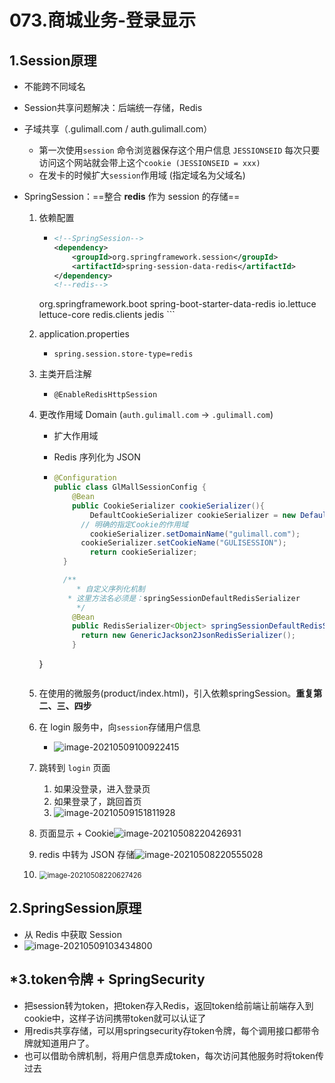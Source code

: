 # 073.商城业务-登录显示

## 1.Session原理

* 不能跨不同域名

* Session共享问题解决：后端统一存储，Redis

* 子域共享（.gulimall.com / auth.gulimall.com）

  * 第一次使用`session` 命令浏览器保存这个用户信息 `JESSIONSEID` 每次只要访问这个网站就会带上这个`cookie (JESSIONSEID = xxx)`
  * 在发卡的时候扩大`session`作用域 (指定域名为父域名)

* SpringSession：==整合 **redis** 作为 session 的存储==

  1. 依赖配置

     - ```xml
       <!--SpringSession-->
       <dependency>
           <groupId>org.springframework.session</groupId>
           <artifactId>spring-session-data-redis</artifactId>
       </dependency>
       <!--redis-->
     <dependency>
           <groupId>org.springframework.boot</groupId>
         <artifactId>spring-boot-starter-data-redis</artifactId>
           <exclusions>
               <exclusion>
                   <groupId>io.lettuce</groupId>
                 <artifactId>lettuce-core</artifactId>
               </exclusion>
         </exclusions>
       </dependency>
     <!--Jedis-->
       <dependency>
         <groupId>redis.clients</groupId>
           <artifactId>jedis</artifactId>
       </dependency>
       ```
  
  2. application.properties
  
     - ```properties
       spring.session.store-type=redis
       ```
  
  3. 主类开启注解
  
     - `@EnableRedisHttpSession`
  
  4. 更改作用域  Domain (`auth.gulimall.com` -> `.gulimall.com`)
  
     - 扩大作用域
     - Redis 序列化为 JSON
  
     - ```java
       @Configuration
       public class GlMallSessionConfig {
           @Bean
           public CookieSerializer cookieSerializer(){
               DefaultCookieSerializer cookieSerializer = new DefaultCookieSerializer();
             // 明确的指定Cookie的作用域
               cookieSerializer.setDomainName("gulimall.com");
             cookieSerializer.setCookieName("GULISESSION");
               return cookieSerializer;
         }
       
         /**
            * 自定义序列化机制
          * 这里方法名必须是：springSessionDefaultRedisSerializer
            */
           @Bean
           public RedisSerializer<Object> springSessionDefaultRedisSerializer(){
             return new GenericJackson2JsonRedisSerializer();
           }
     }
       ```

  5. 在使用的微服务(product/index.html)，引入依赖springSession。**重复第二、三、四步**

  6. 在 login 服务中，向`session`存储用户信息
  
     - ![image-20210509100922415](https://raw.githubusercontent.com/TWDH/Leetcode-From-Zero/pictures/img/image-20210509100922415.png)
  
  7. 跳转到 `login` 页面
  
     1. 如果没登录，进入登录页
     2. 如果登录了，跳回首页
     3. ![image-20210509151811928](https://raw.githubusercontent.com/TWDH/Leetcode-From-Zero/pictures/img/image-20210509151811928.png)
  
  8. 页面显示 + Cookie![image-20210508220426931](https://raw.githubusercontent.com/TWDH/Leetcode-From-Zero/pictures/img/image-20210508220426931.png)
  
  9. redis 中转为 JSON 存储![image-20210508220555028](https://raw.githubusercontent.com/TWDH/Leetcode-From-Zero/pictures/img/image-20210508220555028.png)
  
  10. <img src="https://raw.githubusercontent.com/TWDH/Leetcode-From-Zero/pictures/img/image-20210508220627426.png" alt="image-20210508220627426" style="zoom:80%;" />
  
      

## 2.SpringSession原理

* 从 Redis 中获取 Session
* ![image-20210509103434800](https://raw.githubusercontent.com/TWDH/Leetcode-From-Zero/pictures/img/image-20210509103434800.png)



## *3.token令牌 + SpringSecurity

* 把session转为token，把token存入Redis，返回token给前端让前端存入到cookie中，这样子访问携带token就可以认证了
* 用redis共享存储，可以用springsecurity存token令牌，每个调用接口都带令牌就知道用户了。
* 也可以借助令牌机制，将用户信息弄成token，每次访问其他服务时将token传过去

